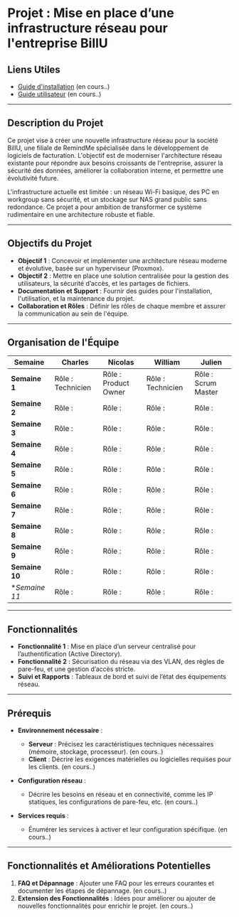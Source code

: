 # Projet : Mise en place d’une infrastructure réseau pour l'entreprise BillU 

## Liens Utiles

- [Guide d'installation](LIEN_GUIDE_INSTALLATION) (en cours..)
- [Guide utilisateur](LIEN_GUIDE_UTILISATEUR) (en cours..)

---

## Description du Projet

Ce projet vise à créer une nouvelle infrastructure réseau pour la société BillU, une filiale de RemindMe spécialisée dans le développement de logiciels de facturation. L'objectif est de moderniser l'architecture réseau existante pour répondre aux besoins croissants de l'entreprise, assurer la sécurité des données, améliorer la collaboration interne, et permettre une évolutivité future.

L'infrastructure actuelle est limitée : un réseau Wi-Fi basique, des PC en workgroup sans sécurité, et un stockage sur NAS grand public sans redondance. Ce projet a pour ambition de transformer ce système rudimentaire en une architecture robuste et fiable.

---

## Objectifs du Projet

- **Objectif 1** : Concevoir et implémenter une architecture réseau moderne et évolutive, basée sur un hyperviseur (Proxmox).
- **Objectif 2** : Mettre en place une solution centralisée pour la gestion des utilisateurs, la sécurité d’accès, et les partages de fichiers.
- **Documentation et Support** : Fournir des guides pour l'installation, l'utilisation, et la maintenance du projet.
- **Collaboration et Rôles** : Définir les rôles de chaque membre et assurer la communication au sein de l'équipe.

---

## Organisation de l'Équipe

| Semaine       | Charles      | Nicolas      | William      | Julien       |
|---------------|----------------|----------------|----------------|----------------|
| **Semaine 1** | Rôle : Technicien | Rôle : Product Owner | Rôle : Technicien | Rôle : Scrum Master |
| **Semaine 2** | Rôle :          | Rôle :          | Rôle :          | Rôle :          |
| **Semaine 3** | Rôle :          | Rôle :          | Rôle :          | Rôle :          |
| **Semaine 4** | Rôle :          | Rôle :          | Rôle :          | Rôle :          |
| **Semaine 5** | Rôle :          | Rôle :          | Rôle :          | Rôle :          |
| **Semaine 6** | Rôle :          | Rôle :          | Rôle :          | Rôle :          |
| **Semaine 7** | Rôle :          | Rôle :          | Rôle :          | Rôle :          |
| **Semaine 8** | Rôle :          | Rôle :          | Rôle :          | Rôle :          |
| **Semaine 9** | Rôle :          | Rôle :          | Rôle :          | Rôle :          |
| **Semaine 10**| Rôle :          | Rôle :          | Rôle :          | Rôle :          |
| **Semaine 11* | Rôle :          | Rôle :          | Rôle :          | Rôle :          |

---

## Fonctionnalités

- **Fonctionnalité 1** : Mise en place d’un serveur centralisé pour l’authentification (Active Directory).
- **Fonctionnalité 2** : Sécurisation du réseau via des VLAN, des règles de pare-feu, et une gestion d’accès stricte.
- **Suivi et Rapports** : Tableaux de bord et suivi de l’état des équipements réseau.

---

## Prérequis

- **Environnement nécessaire** :
  - **Serveur** : Précisez les caractéristiques techniques nécessaires (mémoire, stockage, processeur). (en cours..)
  - **Client** : Décrire les exigences matérielles ou logicielles requises pour les clients. (en cours..)

- **Configuration réseau** :
  - Décrire les besoins en réseau et en connectivité, comme les IP statiques, les configurations de pare-feu, etc. (en cours..)

- **Services requis** :
  - Énumérer les services à activer et leur configuration spécifique. (en cours..)

---

## Fonctionnalités et Améliorations Potentielles

1. **FAQ et Dépannage** : Ajouter une FAQ pour les erreurs courantes et documenter les étapes de dépannage. (en cours..)
2. **Extension des Fonctionnalités** : Idées pour améliorer ou ajouter de nouvelles fonctionnalités pour enrichir le projet. (en cours..)
